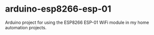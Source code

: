 # arduino-esp8266-esp-01
Arduino project for using the ESP8266 ESP-01 WiFi module in my home automation projects.
